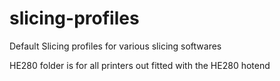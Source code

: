 # slicing-profiles
Default Slicing profiles for various slicing softwares

HE280 folder is for all printers out fitted with the HE280 hotend

